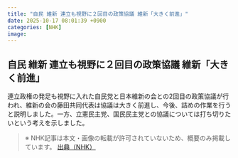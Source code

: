 ```yaml
---
title: "自民 維新 連立も視野に２回目の政策協議 維新「大きく前進」"
date: 2025-10-17 08:01:39 +0900
categories: [NHK]
image: 
---
```

## 自民 維新 連立も視野に２回目の政策協議 維新「大きく前進」

連立政権の発足も視野に入れた自民党と日本維新の会との2回目の政策協議が行われ、維新の会の藤田共同代表は協議は大きく前進し、今後、詰めの作業を行うと説明しました。一方、立憲民主党、国民民主党との協議については打ち切りたいという考えを示しました。

> ※ NHK記事は本文・画像の転載が許可されていないため、概要のみ掲載しています。
[出典（NHK）](http://www3.nhk.or.jp/news/html/20251017/k10014952071000.html)
